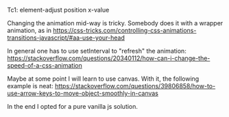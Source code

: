 Tc1: element-adjust position x-value 

Changing the animation mid-way is tricky. 
Somebody does it with a wrapper animation, as in 
https://css-tricks.com/controlling-css-animations-transitions-javascript/#aa-use-your-head

In general one has to use setInterval to "refresh" the animation:
https://stackoverflow.com/questions/20340112/how-can-i-change-the-speed-of-a-css-animation

Maybe at some point I will learn to use canvas. 
With it, the following example is neat: 
https://stackoverflow.com/questions/39806858/how-to-use-arrow-keys-to-move-object-smoothly-in-canvas

In the end I opted for a pure vanilla js solution. 

